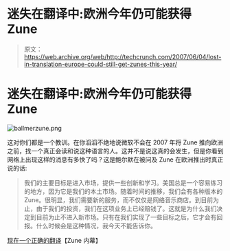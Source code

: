# 迷失在翻译中:欧洲今年仍可能获得 Zune

> 原文：<https://web.archive.org/web/http://techcrunch.com/2007/06/04/lost-in-translation-europe-could-still-get-zunes-this-year/>

# 迷失在翻译中:欧洲今年仍可能获得 Zune

![ballmerzune.png](img/25a2cb6330233a59fff030e0ee467282.png)

这对你们都是一个教训。在你滔滔不绝地说微软不会在 2007 年将 Zune 推向欧洲之前，找一个真正会读和说这种语言的人。这并不是说这真的会发生，但是你看到网络上出现这样的消息有多快了吗？这是鲍尔默在被问及 Zune 在欧洲推出时真正说的话:

> 我们的主要目标是进入市场，提供一些创新和学习。美国总是一个容易练习的地方，因为它是我们的本土市场。随着时间的推移，我们会有各种版本的 Zune。很明显，我们需要新的服务，而不仅仅是网络音乐商店。到目前为止，由于我们的投资，我们在这项业务上已经赔钱了。这就是为什么我们决定到目前为止不进入新市场。只有在我们实现了一些目标之后，它才会有回报。什么时候会是这种情况，我今天不能告诉你。

[现在一个正确的翻译](https://web.archive.org/web/20210116042525/http://zuneinsider.com/archive/2007/06/04/and-now-a-correct-translation.aspx)【Zune 内幕】